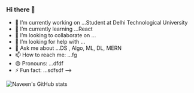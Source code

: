 ### Hi there 👋
- 🔭 I’m currently working on ...Student at Delhi Technological University
- 🌱 I’m currently learning ...React
- 👯 I’m looking to collaborate on ...
- 🤔 I’m looking for help with ...
- 💬 Ask me about ...DS , Algo, ML, DL, MERN
- 📫 How to reach me: ...fg
- 😄 Pronouns: ...dfdf
- ⚡ Fun fact: ...sdfsdf
-->



![Naveen's GitHub stats](https://github-readme-stats.vercel.app/api?username=naveeng007&show_icons=true&theme=radical)

